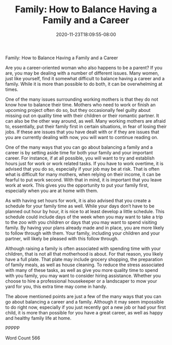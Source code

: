 ﻿---
title: "Family:  How to Balance Having a Family and a Career"
date: 2020-11-23T18:09:55-08:00
description: "TXT Tips for Web Success"
featured_image: "/images/TXT.jpg"
tags: ["TXT"]
---

Family:  How to Balance Having a Family and a Career

Are you a career-oriented woman who also happens to be a parent?  If you are, you may be dealing with a number of different issues. Many women, just like yourself, find it somewhat difficult to balance having a career and a family.  While it is more than possible to do both, it can be overwhelming at times.

One of the many issues surrounding working mothers is that they do not know how to balance their time. Mothers who need to work or finish an upcoming project often do so, but they occasionally feel guilty about missing out on quality time with their children or their romantic partner.  It can also be the other way around, as well.  Many working mothers are afraid to, essentially, put their family first in certain situations, in fear of losing their jobs.  If these are issues that you have dealt with or if they are issues that you are currently dealing with now, you will want to continue reading on.  

One of the many ways that you can go about balancing a family and a career is by setting aside time for both your family and your important career.  For instance, if at all possible, you will want to try and establish hours just for work or work related tasks.  If you have to work overtime, it is advised that you do so, especially if your job may be at risk.  That is often what is difficult for many mothers, when relying on their income, it can be fearful to put work second.  With that in mind, it is important that you leave work at work.  This gives you the opportunity to put your family first, especially when you are at home with them.

As with having set hours for work, it is also advised that you create a schedule for your family time as well. While your days don’t have to be planned out hour by hour, it is nice to at least develop a little schedule. This schedule could include days of the week when you may want to take a trip to the zoo with you children or days that you may want to spend visiting family.  By having your plans already made and in place, you are more likely to follow through with them.  Your family, including your children and your partner, will likely be pleased with this follow through.

Although raising a family is often associated with spending time with your children, that is not all that motherhood is about.  For that reason, you likely have a full plate.  That plate may include grocery shopping, the preparation of family meals, as well as house cleaning. To reduce the stress associated with many of these tasks, as well as give you more quality time to spend with you family, you may want to consider hiring assistance. Whether you choose to hire a professional housekeeper or a landscaper to mow your yard for you, this extra time may come in handy.

The above mentioned points are just a few of the many ways that you can go about balancing a career and a family. Although it may seem impossible to do right now, especially if you just recently got a new job or had your first child, it is more than possible for you have a great career, as well as happy and healthy family life at home.

PPPPP

Word Count 566

